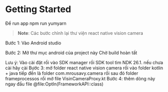 # Getting Started

Để run app npm run yumyarn

>**Note**: 
Các bước chỉnh lại thư viện react native vision camera

Bước 1: Vào Android studio 

Bước 2: Mở thư mục android của project này
         Chờ build hoàn tất 

   Lưu ý: Vào cài đặt rồi vào SDK manager rồi SDK tool tìm NDK 26.1. nếu chưa cài hãy cài 
Bước 3: mở folder react native vision camera 
         rồi vào folder kotlin + java
         tiếp đến là folder com.mrousavy.camera
         rồi sau đó folder frameprocessos
         rồi mở file VisinCameraProxy.kt
Bước 4: thêm dòng này ngay đầu file 
      @file:OptIn(FrameworkAPI::class)
         
